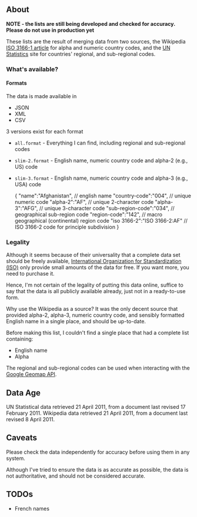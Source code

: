 About
-----

**NOTE - the lists are still being developed and checked for accuracy. Please do not use in production yet**

These lists are the result of merging data from two sources, the Wikipedia [ISO 3166-1 article](http://en.wikipedia.org/wiki/ISO_3166-1#Officially_assigned_code_elements) for alpha and numeric country codes, and the [UN Statistics](http://unstats.un.org/unsd/methods/m49/m49regin.htm) site for countries' regional, and sub-regional codes.

### What's available?

#### Formats

The data is made available in

* JSON
* XML
* CSV

3 versions exist for each format

* `all.format` - Everything I can find, including regional and sub-regional codes
* `slim-2.format` - English name, numeric country code and alpha-2 (e.g., US) code
* `slim-3.format` - English name, numeric country code and alpha-3 (e.g., USA) code

    {
      "name":"Afghanistan",        // english name
      "country-code":"004",        // unique numeric code
      "alpha-2":"AF",              // unique 2-character code
      "alpha-3":"AFG",             // unique 3-character code
      "sub-region-code":"034",     // geographical sub-region code
      "region-code":"142",         // macro geographical (continental) region code
      "iso 3166-2":"ISO 3166-2:AF" // ISO 3166-2 code for principle subdivision
    }

### Legality

Although it seems because of their universality that a complete data set should be freely available, [International Organization for Standardization (ISO)](http://www.iso.org/iso/english_country_names_and_code_elements) only provide small amounts of the data for free. If you want more, you need to purchase it. 

Hence, I'm not certain of the legality of putting this data online, suffice to say that the data is all publicly available already, just not in a ready-to-use form.



Why use the Wikipedia as a source? It was the only decent source that provided alpha-2, alpha-3, numeric country code, and sensibly formatted English name in a single place, and should be up-to-date.

Before making this list, I couldn't find a single place that had a complete list containing:

* English name
* Alpha

The regional and sub-regional codes can be used when interacting with the [Google Geomap API](http://code.google.com/apis/visualization/documentation/gallery/geomap.html).



Data Age
-------

UN Statistical data retrieved 21 April 2011, from a document last revised 17 February 2011.
Wikipedia data retrieved 21 April 2011, from a document last revised 8 April 2011.

Caveats
-------

Please check the data independently for accuracy before using them in any system. 

Although I've tried to ensure the data is as accurate as possible, the data is not authoritative, and should not be considered accurate.

TODOs
-----

* French names
